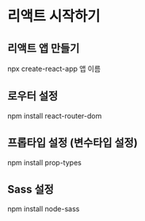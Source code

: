 # 리액트 시작하기

## 리액트 앱 만들기
npx create-react-app 앱 이름

## 로우터 설정
npm install react-router-dom

## 프롭타입 설정 (변수타입 설정)
npm install prop-types

## Sass 설정
npm install node-sass